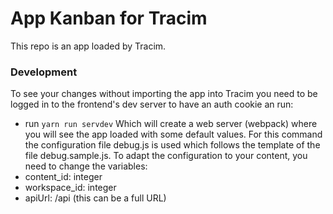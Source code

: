 # App Kanban for Tracim

This repo is an app loaded by Tracim.

### Development
To see your changes without importing the app into Tracim you need to be logged in to the frontend's dev server to have an auth cookie an run:
- run `yarn run servdev`
Which will create a web server (webpack) where you will see the app loaded with some default values.
For this command the configuration file debug.js is used which follows the template of the file debug.sample.js. To adapt the configuration to your content, you need to change the variables:
 - content_id: integer
 - workspace_id: integer
 - apiUrl: /api (this can be a full URL)
